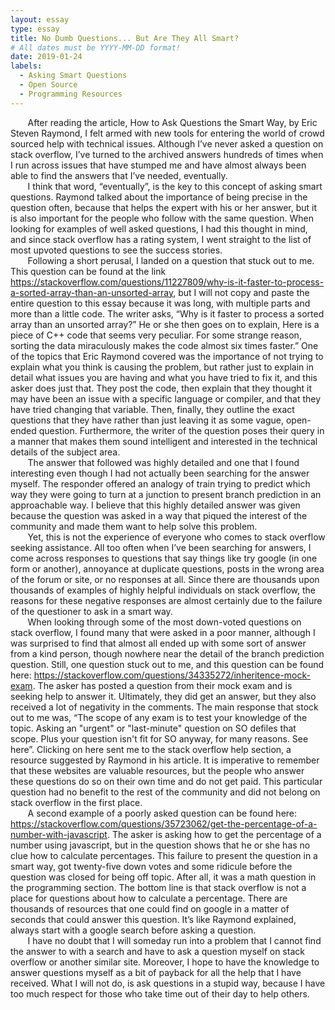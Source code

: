 ```yaml
---
layout: essay
type: essay
title: No Dumb Questions... But Are They All Smart?
# All dates must be YYYY-MM-DD format!
date: 2019-01-24
labels:
  - Asking Smart Questions
  - Open Source 
  - Programming Resources
---
```


&nbsp;&nbsp;&nbsp;&nbsp;&nbsp;&nbsp;&nbsp;After reading the article, How to Ask Questions the Smart Way, by Eric Steven Raymond, I felt armed with new tools for entering the world of crowd sourced help with technical issues.  Although I’ve never asked a question on stack overflow, I’ve turned to the archived answers hundreds of times when I run across issues that have stumped me and have almost always been able to find the answers that I’ve needed, eventually.<br/>
&nbsp;&nbsp;&nbsp;&nbsp;&nbsp;&nbsp;&nbsp;I think that word, “eventually”, is the key to this concept of asking smart questions.  Raymond talked about the importance of being precise in the question often, because that helps the expert with his or her answer, but it is also important for the people who follow with the same question.  When looking for examples of well asked questions, I had this thought in mind, and since stack overflow has a rating system, I went straight to the list of most upvoted questions to see the success stories.<br/>
&nbsp;&nbsp;&nbsp;&nbsp;&nbsp;&nbsp;&nbsp;Following a short perusal, I landed on a question that stuck out to me.  This question can be found at the link https://stackoverflow.com/questions/11227809/why-is-it-faster-to-process-a-sorted-array-than-an-unsorted-array, but I will not copy and paste the entire question to this essay because it was long, with multiple parts and more than a little code.  The writer asks, “Why is it faster to process a sorted array than an unsorted array?”  He or she then goes on to explain, Here is a piece of C++ code that seems very peculiar. For some strange reason, sorting the data miraculously makes the code almost six times faster.”  One of the topics that Eric Raymond covered was the importance of not trying to explain what you think is causing the problem, but rather just to explain in detail what issues you are having and what you have tried to fix it, and this asker does just that.  They post the code, then explain that they thought it may have been an issue with a specific language or compiler, and that they have tried changing that variable.  Then, finally, they outline the exact questions that they have rather than just leaving it as some vague, open-ended question.  Furthermore, the writer of the question poses their query in a manner that makes them sound intelligent and interested in the technical details of the subject area.<br/>
&nbsp;&nbsp;&nbsp;&nbsp;&nbsp;&nbsp;&nbsp;The answer that followed was highly detailed and one that I found interesting even though I had not actually been searching for the answer myself.  The responder offered an analogy of train trying to predict which way they were going to turn at a junction to present branch prediction in an approachable way.  I believe that this highly detailed answer was given because the question was asked in a way that piqued the interest of the community and made them want to help solve this problem.<br/>
&nbsp;&nbsp;&nbsp;&nbsp;&nbsp;&nbsp;&nbsp;Yet, this is not the experience of everyone who comes to stack overflow seeking assistance.  All too often when I’ve been searching for answers, I come across responses to questions that say things like try google (in one form or another), annoyance at duplicate questions, posts in the wrong area of the forum or site, or no responses at all.  Since there are thousands upon thousands of examples of highly helpful individuals on stack overflow, the reasons for these negative responses are almost certainly due to the failure of the questioner to ask in a smart way.<br/>
&nbsp;&nbsp;&nbsp;&nbsp;&nbsp;&nbsp;&nbsp;When looking through some of the most down-voted questions on stack overflow, I found many that were asked in a poor manner, although I was surprised to find that almost all ended up with some sort of answer from a kind person, though nowhere near the detail of the branch prediction question.  Still, one question stuck out to me, and this question can be found here: https://stackoverflow.com/questions/34335272/inheritence-mock-exam.  The asker has posted a question from their mock exam and is seeking help to answer it.  Ultimately, they did get an answer, but they also received a lot of negativity in the comments.  The main response that stock out to me was, “The scope of any exam is to test your knowledge of the topic. Asking an "urgent" or "last-minute" question on SO defiles that scope. Plus your question isn't fit for SO anyway, for many reasons. See here”.  Clicking on here sent me to the stack overflow help section, a resource suggested by Raymond in his article.  It is imperative to remember that these websites are valuable resources, but the people who answer these questions do so on their own time and do not get paid.  This particular question had no benefit to the rest of the community and did not belong on stack overflow in the first place.  
&nbsp;&nbsp;&nbsp;&nbsp;&nbsp;&nbsp;&nbsp;A second example of a poorly asked question can be found here: https://stackoverflow.com/questions/35723062/get-the-percentage-of-a-number-with-javascript.  The asker is asking how to get the percentage of a number using javascript, but in the question shows that he or she has no clue how to calculate percentages.  This failure to present the question in a smart way, got twenty-five down votes and some ridicule before the question was closed for being off topic.  After all, it was a math question in the programming section.  The bottom line is that stack overflow is not a place for questions about how to calculate a percentage.  There are thousands of resources that one could find on google in a matter of seconds that could answer this question.  It’s like Raymond explained, always start with a google search before asking a question.<br/>
&nbsp;&nbsp;&nbsp;&nbsp;&nbsp;&nbsp;&nbsp;I have no doubt that I will someday run into a problem that I cannot find the answer to with a search and have to ask a question myself on stack overflow or another similar site.  Moreover, I hope to have the knowledge to answer questions myself as a bit of payback for all the help that I have received.  What I will not do, is ask questions in a stupid way, because I have too much respect for those who take time out of their day to help others.<br/>




